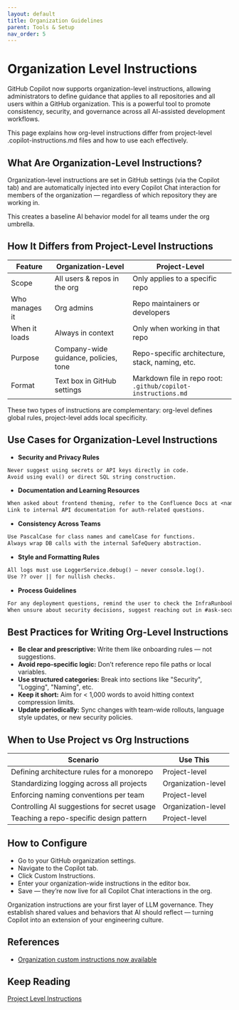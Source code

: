 ```yaml
---
layout: default
title: Organization Guidelines
parent: Tools & Setup
nav_order: 5
---
```


# Organization Level Instructions

GitHub Copilot now supports organization-level instructions, allowing administrators to define guidance that applies to all repositories and all users within a GitHub organization. This is a powerful tool to promote consistency, security, and governance across all AI-assisted development workflows.

This page explains how org-level instructions differ from project-level .copilot-instructions.md files and how to use each effectively.

## What Are Organization-Level Instructions?

Organization-level instructions are set in GitHub settings (via the Copilot tab) and are automatically injected into every Copilot Chat interaction for members of the organization — regardless of which repository they are working in.

This creates a baseline AI behavior model for all teams under the org umbrella.

## How It Differs from Project-Level Instructions

| **Feature**    | **Organization-Level**                | **Project-Level**                                             |
| -------------- | ------------------------------------- | ------------------------------------------------------------- |
| Scope          | All users & repos in the org          | Only applies to a specific repo                               |
| Who manages it | Org admins                            | Repo maintainers or developers                                |
| When it loads  | Always in context                     | Only when working in that repo                                |
| Purpose        | Company-wide guidance, policies, tone | Repo-specific architecture, stack, naming, etc.               |
| Format         | Text box in GitHub settings           | Markdown file in repo root: `.github/copilot-instructions.md` |

These two types of instructions are complementary: org-level defines global rules, project-level adds local specificity.

## Use Cases for Organization-Level Instructions

- **Security and Privacy Rules**

```txt
Never suggest using secrets or API keys directly in code.
Avoid using eval() or direct SQL string construction.
```

- **Documentation and Learning Resources**

```txt
When asked about frontend theming, refer to the Confluence Docs at <name>.
Link to internal API documentation for auth-related questions.
```

- **Consistency Across Teams**

```txt
Use PascalCase for class names and camelCase for functions.
Always wrap DB calls with the internal SafeQuery abstraction.
```

- **Style and Formatting Rules**

```txt
All logs must use LoggerService.debug() — never console.log().
Use ?? over || for nullish checks.
```

- **Process Guidelines**

```txt
For any deployment questions, remind the user to check the InfraRunbook first.
When unsure about security decisions, suggest reaching out in #ask-security.
```

## Best Practices for Writing Org-Level Instructions

- **Be clear and prescriptive:** Write them like onboarding rules — not suggestions.
- **Avoid repo-specific logic:** Don’t reference repo file paths or local variables.
- **Use structured categories:** Break into sections like "Security", "Logging", "Naming", etc.
- **Keep it short:** Aim for < 1,000 words to avoid hitting context compression limits.
- **Update periodically:** Sync changes with team-wide rollouts, language style updates, or new security policies.

## When to Use Project vs Org Instructions

| **Scenario**                                | **Use This**       |
| ------------------------------------------- | ------------------ |
| Defining architecture rules for a monorepo  | Project-level      |
| Standardizing logging across all projects   | Organization-level |
| Enforcing naming conventions per team       | Project-level      |
| Controlling AI suggestions for secret usage | Organization-level |
| Teaching a repo-specific design pattern     | Project-level      |

## How to Configure

- Go to your GitHub organization settings.
- Navigate to the Copilot tab.
- Click Custom Instructions.
- Enter your organization-wide instructions in the editor box.
- Save — they’re now live for all Copilot Chat interactions in the org.

Organization instructions are your first layer of LLM governance. They establish shared values and behaviors that AI should reflect — turning Copilot into an extension of your engineering culture.

## References

- [Organization custom instructions now available](https://github.blog/changelog/2025-04-17-organization-custom-instructions-now-available/)

## Keep Reading

[Project Level Instructions](./PRJ_INSTRUCTIONS.md)
